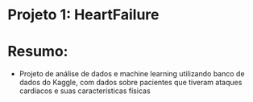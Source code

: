 # Projeto 1: HeartFailure
# Resumo:
* Projeto de análise de dados e machine learning utilizando banco de dados do Kaggle, com dados sobre pacientes que tiveram ataques cardíacos e suas características físicas 
